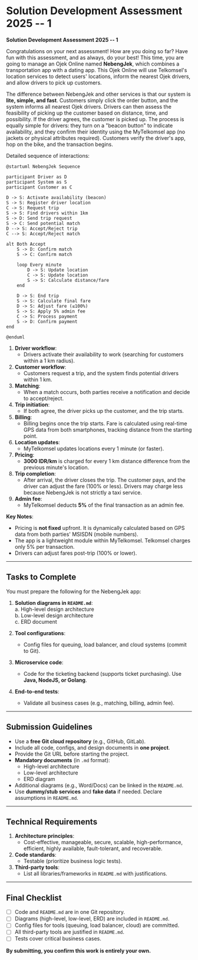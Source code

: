 # Solution Development Assessment 2025 -- 1

**Solution Development Assessment 2025 -- 1**

Congratulations on your next assessment! How are you doing so far? Have fun with this assessment, and as always, do your best! This time, you are going to manage an Ojek Online named **NebengJek**, which combines a transportation app with a dating app. This Ojek Online will use Telkomsel's location services to detect users' locations, inform the nearest Ojek drivers, and allow drivers to pick up customers.

The difference between NebengJek and other services is that our system is **lite, simple, and fast**. Customers simply click the order button, and the system informs all nearest Ojek drivers. Drivers can then assess the feasibility of picking up the customer based on distance, time, and possibility. If the driver agrees, the customer is picked up. The process is equally simple for drivers: they turn on a "beacon button" to indicate availability, and they confirm their identity using the MyTelkomsel app (no jackets or physical attributes required). Customers verify the driver's app, hop on the bike, and the transaction begins.

Detailed sequence of interactions:
```plantuml
@startuml NebengJek Sequence

participant Driver as D
participant System as S
participant Customer as C

D -> S: Activate availability (beacon)
S -> S: Register driver location
C -> S: Request trip
S -> S: Find drivers within 1km
S -> D: Send trip request
S -> C: Send potential match
D --> S: Accept/Reject trip
C --> S: Accept/Reject match

alt Both Accept
    S -> D: Confirm match
    S -> C: Confirm match
    
    loop Every minute
        D -> S: Update location
        C -> S: Update location
        S -> S: Calculate distance/fare
    end
    
    D -> S: End trip
    S -> S: Calculate final fare
    D -> S: Adjust fare (≤100%)
    S -> S: Apply 5% admin fee
    C -> S: Process payment
    S -> D: Confirm payment
end

@enduml
```

1. **Driver workflow**:  
   - Drivers activate their availability to work (searching for customers within a 1 km radius).  
2. **Customer workflow**:  
   - Customers request a trip, and the system finds potential drivers within 1 km.  
3. **Matching**:  
   - When a match occurs, both parties receive a notification and decide to accept/reject.  
4. **Trip initiation**:  
   - If both agree, the driver picks up the customer, and the trip starts.  
5. **Billing**:  
   - Billing begins once the trip starts. Fare is calculated using real-time GPS data from both smartphones, tracking distance from the starting point.  
6. **Location updates**:  
   - MyTelkomsel updates locations every 1 minute (or faster).  
7. **Pricing**:  
   - **3000 IDR/km** is charged for every 1 km distance difference from the previous minute's location.  
8. **Trip completion**:  
   - After arrival, the driver closes the trip. The customer pays, and the driver can adjust the fare (100% or less). Drivers may charge less because NebengJek is not strictly a taxi service.  
9. **Admin fee**:  
   - MyTelkomsel deducts **5%** of the final transaction as an admin fee.  

**Key Notes**:  
- Pricing is **not fixed** upfront. It is dynamically calculated based on GPS data from both parties' MSISDN (mobile numbers).  
- The app is a lightweight module within MyTelkomsel. Telkomsel charges only 5% per transaction.  
- Drivers can adjust fares post-trip (100% or lower).  

---

## Tasks to Complete  
You must prepare the following for the NebengJek app:  

1. **Solution diagrams in `README.md`**:  
   a. High-level design architecture  
   b. Low-level design architecture  
   c. ERD document  

2. **Tool configurations**:  
   - Config files for queuing, load balancer, and cloud systems (commit to Git).  

3. **Microservice code**:  
   - Code for the ticketing backend (supports ticket purchasing). Use **Java, NodeJS, or Golang**.  

4. **End-to-end tests**:  
   - Validate all business cases (e.g., matching, billing, admin fee).  

---

## Submission Guidelines  
- Use a **free Git cloud repository** (e.g., GitHub, GitLab).  
- Include all code, configs, and design documents in **one project**.  
- Provide the Git URL before starting the project.  
- **Mandatory documents** (in `.md` format):  
   - High-level architecture  
   - Low-level architecture  
   - ERD diagram  
- Additional diagrams (e.g., Word/Docs) can be linked in the `README.md`.  
- Use **dummy/stub services** and **fake data** if needed. Declare assumptions in `README.md`.  

---

## Technical Requirements  
1. **Architecture principles**:  
   - Cost-effective, manageable, secure, scalable, high-performance, efficient, highly available, fault-tolerant, and recoverable.  
2. **Code standards**:  
   - Testable (prioritize business logic tests).  
3. **Third-party tools**:  
   - List all libraries/frameworks in `README.md` with justifications.  

---

## Final Checklist  
- [ ] Code and `README.md` are in one Git repository.  
- [ ] Diagrams (high-level, low-level, ERD) are included in `README.md`.  
- [ ] Config files for tools (queuing, load balancer, cloud) are committed.  
- [ ] All third-party tools are justified in `README.md`.  
- [ ] Tests cover critical business cases.  

**By submitting, you confirm this work is entirely your own.**